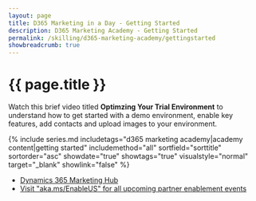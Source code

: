 ```yaml
---
layout: page
title: D365 Marketing in a Day - Getting Started
description: D365 Marketing Academy - Getting Started
permalink: /skilling/d365-marketing-academy/gettingstarted
showbreadcrumb: true
---
```


# {{ page.title }}

Watch this brief video titled **Optimzing Your Trial Environment** to understand how to get started with a demo environment, enable key features, add contacts and upload images to your environment. 

{% include series.md 
    includetags="d365 marketing academy|academy content|getting started" 
    includemethod="all" sortfield="sorttitle" sortorder="asc" 
    showdate="true" showtags="true" 
    visualstyle="normal" target="_blank" showlink="false"
%}

* <a href="https://learn.microsoft.com/en-us/dynamics365/marketing/help-hub" target="_blank">Dynamics 365 Marketing Hub
* <a href="https://www.microsoft.com/partner-training/en-us" target="_blank">Visit "aka.ms/EnableUS" for all upcoming partner enablement events
